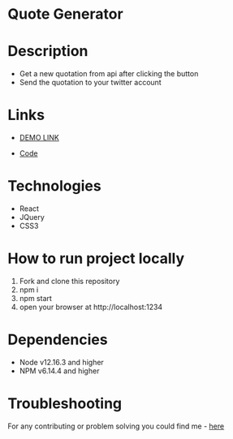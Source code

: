 # Quote Generator

# Description
- Get a new quotation from api after clicking the button
- Send the quotation to your twitter account

# Links
- [DEMO LINK](https://natalia-ponomarenko.github.io/quote-generator/)

- [Code](https://github.com/natalia-ponomarenko/quote-generator)

# Technologies
- React
- JQuery
- CSS3

# How to run project locally
1. Fork and clone this repository
2. npm i
3. npm start
4. open your browser at http://localhost:1234

# Dependencies
- Node v12.16.3 and higher
- NPM v6.14.4 and higher

# Troubleshooting
For any contributing or problem solving you could find me - [here](https://t.me/ponomarenko_nataliia)